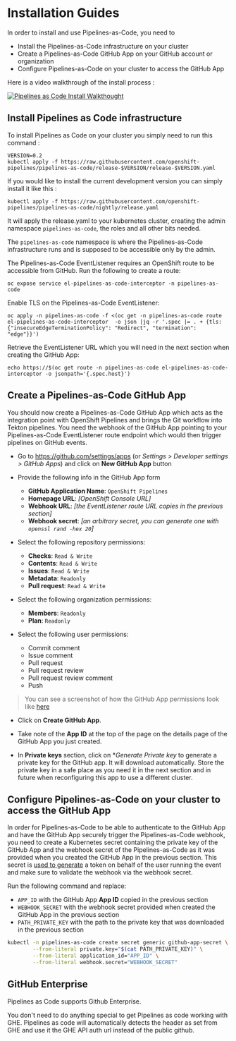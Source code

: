 # Installation Guides

In order to install and use Pipelines-as-Code, you need to 
* Install the Pipelines-as-Code infrastructure on your cluster 
* Create a Pipelines-as-Code GitHub App on your GitHub account or organization
* Configure Pipelines-as-Code on your cluster to access the GitHub App

Here is a video walkthrough of the install process :

[![Pipelines as Code Install Walkthought](https://img.youtube.com/vi/d81rIHNFjJM/0.jpg)](https://www.youtube.com/watch?v=d81rIHNFjJM)

## Install Pipelines as Code infrastructure

To install Pipelines as Code on your cluster you simply need to run this command :

```shell
VERSION=0.2
kubectl apply -f https://raw.githubusercontent.com/openshift-pipelines/pipelines-as-code/release-$VERSION/release-$VERSION.yaml
```

If you would like to install the current development version you can simply install it like this :

```shell
kubectl apply -f https://raw.githubusercontent.com/openshift-pipelines/pipelines-as-code/nightly/release.yaml
```

It will apply the release.yaml to your kubernetes cluster, creating the
admin namespace `pipelines-as-code`, the roles and all other bits needed.

The `pipelines-as-code` namespace is where the Pipelines-as-Code infrastructure runs and is supposed to be accessible only by the admin.

The Pipelines-as-Code EventListener requires an OpenShift route to be accessible from GitHub. Run the following to create a route:

```
oc expose service el-pipelines-as-code-interceptor -n pipelines-as-code
```

Enable TLS on the Pipelines-as-Code EventListener:

```
oc apply -n pipelines-as-code -f <(oc get -n pipelines-as-code route el-pipelines-as-code-interceptor  -o json |jq -r '.spec |= . + {tls: {"insecureEdgeTerminationPolicy": "Redirect", "termination": "edge"}}')
```

Retrieve the EventListener URL which you will need in the next section when creating the GitHub App:
```
echo https://$(oc get route -n pipelines-as-code el-pipelines-as-code-interceptor -o jsonpath='{.spec.host}')
```

## Create a Pipelines-as-Code GitHub App

You should now create a Pipelines-as-Code GitHub App which acts as the integration point with OpenShift Pipelines and brings the Git workflow into Tekton pipelines. You need the webhook of the GitHub App pointing to your Pipelines-as-Code EventListener route endpoint which would then trigger pipelines on GitHub events.

* Go to https://github.com/settings/apps (or *Settings > Developer settings > GitHub Apps*) and click on **New GitHub App** button
* Provide the following info in the GitHub App form
  * **GitHub Application Name**: `OpenShift Pipelines`
  * **Homepage URL**: *[OpenShift Console URL]*
  * **Webhook URL**: *[the EventListener route URL copies in the previous section]*
  * **Webhook secret**: *[an arbitrary secret, you can generate one with `openssl rand -hex 20`]*

* Select the following repository permissions:
  * **Checks**: `Read & Write`
  * **Contents**: `Read & Write`
  * **Issues**: `Read & Write`
  * **Metadata**: `Readonly`
  * **Pull request**: `Read & Write`

* Select the following organization permissions:
  * **Members**: `Readonly`
  * **Plan**: `Readonly`

* Select the following user permissions:
  * Commit comment
  * Issue comment
  * Pull request
  * Pull request review
  * Pull request review comment
  * Push

> You can see a screenshot of how the GitHub App permissions look like [here](https://user-images.githubusercontent.com/98980/124132813-7e53f580-da81-11eb-9eb4-e4f1487cf7a0.png)

* Click on **Create GitHub App**.

* Take note of the **App ID** at the top of the page on the details page of the GitHub App you just created.

* In **Private keys** section, click on **Generate Private key* to generate a private key for the GitHub app. It will download automatically. Store the private key in a safe place as you need it in the next section and in future when reconfiguring this app to use a different cluster.

## Configure Pipelines-as-Code on your cluster to access the GitHub App

In order for Pipelines-as-Code to be able to authenticate to the GitHub App and have the GitHub App securely trigger the Pipelines-as-Code webhook, you need to create a Kubernetes secret containing the private key of the GitHub App and the webhook secret of the Pipelines-as-Code as it was provided when you created the GitHub App in the previous section. This secret is [used to generate](https://docs.github.com/en/developers/apps/building-github-apps/identifying-and-authorizing-users-for-github-apps) a token on behalf of the user running the event and make sure to validate the webhook via the webhook secret.

Run the following command and replace:
* `APP_ID` with the GitHub App **App ID** copied in the previous section
* `WEBHOOK_SECRET` with the webhook secret provided when created the GitHub App in the previous section
* `PATH_PRIVATE_KEY` with the path to the private key that was downloaded in the previous section

```bash
kubectl -n pipelines-as-code create secret generic github-app-secret \
        --from-literal private.key="$(cat PATH_PRIVATE_KEY)" \
        --from-literal application_id="APP_ID" \
        --from-literal webhook.secret="WEBHOOK_SECRET"
```

## GitHub Enterprise

Pipelines as Code supports Github Enterprise.

You don't need to do anything special to get Pipelines as code working with GHE.
Pipelines as code will automatically detects the header as set from GHE and use it  the GHE API auth url instead of the public github.

